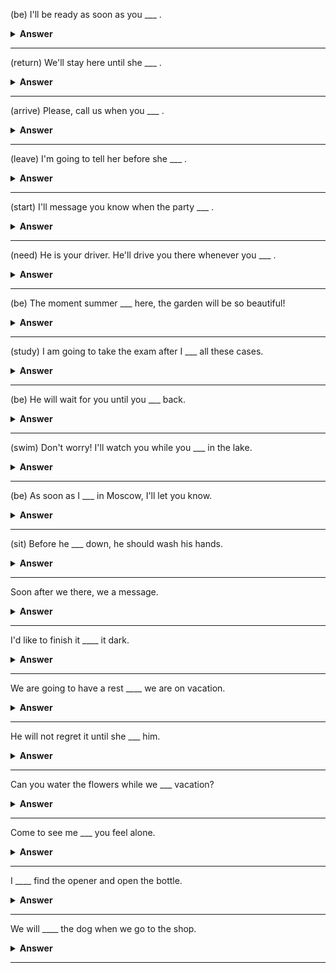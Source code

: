 (be)
I'll be ready as soon as you ___ .
<details><summary><b>Answer</b></summary>
<p>

are

</p>
</details>

---

(return)
We'll stay here until she ___ .

<details><summary><b>Answer</b></summary>
<p>

returns

</p>
</details>

---



(arrive)
Please, call us when you ___ .

<details><summary><b>Answer</b></summary>
<p>

arrive

</p>
</details>

---



(leave)
I'm going to tell her before she ___ .
<details><summary><b>Answer</b></summary>
<p>

leaves

</p>
</details>

---




(start)
I'll message you know when the party ___ .
<details><summary><b>Answer</b></summary>
<p>

starts

</p>
</details>

---




(need)
He is your driver. He'll drive you there whenever you ___ .
<details><summary><b>Answer</b></summary>
<p>

need

</p>
</details>

---




(be)
The moment summer ___ here, the garden will be so beautiful!

<details><summary><b>Answer</b></summary>
<p>

is

</p>
</details>

---



(study)
I am going to take the exam after I ___ all these cases.
<details><summary><b>Answer</b></summary>
<p>

study

</p>
</details>

---




(be)
He will wait for you until you ___ back.
<details><summary><b>Answer</b></summary>
<p>

are

</p>
</details>

---




(swim)
Don't worry! I'll watch you while you ___ in the lake.

<details><summary><b>Answer</b></summary>
<p>

swim

</p>
</details>

---




(be)
As soon as I ___ in Moscow, I'll let you know.

<details><summary><b>Answer</b></summary>
<p>

am

</p>
</details>

---



(sit)
Before he ___ down, he should wash his hands.

<details><summary><b>Answer</b></summary>
<p>

sits

</p>
</details>

---




Soon after we  there, we  a message.
<details><summary><b>Answer</b></summary>
<p>

get

</p>
</details>

---






I'd like to finish it ____ it  dark.
<details><summary><b>Answer</b></summary>
<p>

before

</p>
</details>

---

We are going to have a rest ____ we are on vacation.
<details><summary><b>Answer</b></summary>
<p>

while

</p>
</details>

---


He will not regret it until she  ___ him.
<details><summary><b>Answer</b></summary>
<p>

leaves

</p>
</details>

---





Can you water the flowers while we ___ vacation?
<details><summary><b>Answer</b></summary>
<p>

are

</p>
</details>

---




Come to see me ___ you feel alone.
<details><summary><b>Answer</b></summary>
<p>

whenever

</p>
</details>

---




I ____ find the opener and open the bottle.
<details><summary><b>Answer</b></summary>
<p>

will

</p>
</details>

---



We will ____ the dog when we go to the shop.
<details><summary><b>Answer</b></summary>
<p>

walk

</p>
</details>

---




